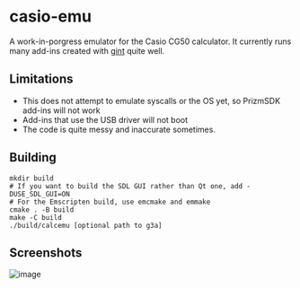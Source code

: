 # casio-emu

A work-in-porgress emulator for the Casio CG50 calculator. It currently runs many add-ins created with [gint](https://gitea.planet-casio.com/Lephenixnoir/gint) quite well.

## Limitations
- This does not attempt to emulate syscalls or the OS yet, so PrizmSDK add-ins will not work
- Add-ins that use the USB driver will not boot
- The code is quite messy and inaccurate sometimes.

## Building

```
mkdir build
# If you want to build the SDL GUI rather than Qt one, add -DUSE_SDL_GUI=ON
# For the Emscripten build, use emcmake and emmake
cmake . -B build
make -C build
./build/calcemu [optional path to g3a]
```

## Screenshots

![image](https://github.com/user-attachments/assets/e7284885-cf0b-4e70-a952-61d248b514a7)

